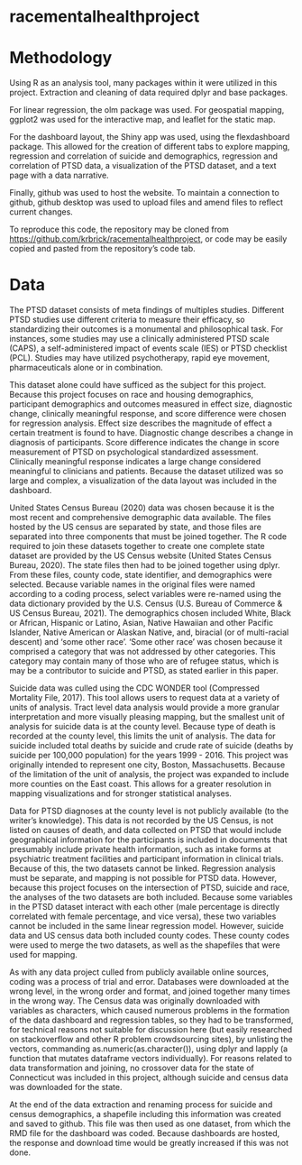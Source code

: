 # racementalhealthproject
# Methodology
Using R as an analysis tool, many packages within it were utilized in this project. Extraction and cleaning of data required dplyr and base packages. 

For linear regression, the olm package was used. For geospatial mapping, ggplot2 was used for the interactive map, and leaflet for the static map. 

For the dashboard layout, the Shiny app was used, using the flexdashboard package. This allowed for the creation of different tabs to explore mapping, regression and correlation of suicide and demographics, regression and correlation of PTSD data, a visualization of the PTSD dataset, and a text page with a data narrative. 

Finally, github was used to host the website. To maintain a connection to github, github desktop was used to upload files and amend files to reflect current changes.

To reproduce this code, the repository may be cloned from https://github.com/krbrick/racementalhealthproject, or code may be easily copied and pasted from the repository’s code tab. 
 # Data
The PTSD dataset consists of meta findings of multiples studies. Different PTSD studies use different criteria to measure their efficacy, so standardizing their outcomes is a monumental and philosophical task. For instances, some studies may use a clinically administered PTSD scale (CAPS), a self-administered impact of events scale (IES) or PTSD checklist (PCL). Studies may have utilized psychotherapy, rapid eye movement, pharmaceuticals alone or in combination. 

This dataset alone could have sufficed as the subject for this project. Because this project focuses on race and housing demographics, participant demographics and outcomes measured in effect size, diagnostic change, clinically meaningful response, and score difference were chosen for regression analysis. Effect size describes the magnitude of effect a certain treatment is found to have. Diagnostic change describes a change in diagnosis of participants. Score difference indicates the change in score measurement of PTSD on psychological standardized assessment. Clinically meaningful response indicates a large change considered meaningful to clinicians and patients. Because the dataset utilized was so large and complex, a visualization of the data layout was included in the dashboard.

United States Census Bureau (2020) data was chosen because it is the most recent and comprehensive demographic data available. The files hosted by the US census are separated by state, and those files are separated into three components that must be joined together. The R code required to join these datasets together to create one complete state dataset are provided by the US Census website (United States Census Bureau, 2020). The state files then had to be joined together using dplyr. From these files, county code, state identifier, and demographics were selected. Because variable names in the original files were named according to a coding process, select variables were re-named using the data dictionary provided by the U.S. Census (U.S. Bureau of Commerce & US Census Bureau, 2021). 
 The demographics chosen included White, Black or African, Hispanic or Latino, Asian, Native Hawaiian and other Pacific Islander, Native American or Alaskan Native, and, biracial (or of multi-racial descent) and ‘some other race’. ‘Some other race’ was chosen because it comprised a category that was not addressed by other categories. This category may contain many of those who are of refugee status, which is may be a contributor to suicide and PTSD, as stated earlier in this paper. 

Suicide data was culled using the CDC WONDER tool (Compressed Mortality File, 2017). This tool allows users to request data at a variety of units of analysis. Tract level data analysis would provide a more granular interpretation and more visually pleasing mapping, but the smallest unit of analysis for suicide data is at the county level. Because type of death is recorded at the county level, this limits the unit of analysis. The data for suicide included total deaths by suicide and crude rate of suicide (deaths by suicide per 100,000 population) for the years 1999 - 2016. This project was originally intended to represent one city, Boston, Massachusetts. Because of the limitation of the unit of analysis, the project was expanded to include more counties on the East coast. This allows for a greater resolution in mapping visualizations and for stronger statistical analyses. 

Data for PTSD diagnoses at the county level is not publicly available (to the writer’s knowledge). This data is not recorded by the US Census, is not listed on causes of death, and data collected on PTSD that would include geographical information for the participants is included in documents that presumably include private health information, such as intake forms at psychiatric treatment facilities and participant information in clinical trials. Because of this, the two datasets cannot be linked. Regression analysis must be separate, and mapping is not possible for PTSD data. 
However, because this project focuses on the intersection of PTSD, suicide and race, the analyses of the two datasets are both included. Because some variables in the PTSD dataset interact with each other (male percentage is directly correlated with female percentage, and vice versa), these two variables cannot be included in the same linear regression model. However, suicide data and US census data both included county codes. These county codes were used to merge the two datasets, as well as the shapefiles that were used for mapping.

As with any data project culled from publicly available online sources, coding was a process of trial and error. Databases were downloaded at the wrong level, in the wrong order and format, and joined together many times in the wrong way. The Census data was originally downloaded with variables as characters, which caused numerous problems in the formation of the data dashboard and regression tables, so they had to be transformed, for technical reasons not suitable for discussion here (but easily researched on stackoverflow and other R problem crowdsourcing sites), by unlisting the vectors, commanding as.numeric(as.character()), using dplyr and lapply (a function that mutates dataframe vectors individually). For reasons related to data transformation and joining, no crossover data for the state of Connecticut was included in this project, although suicide and census data was downloaded for the state. 

At the end of the data extraction and renaming process for suicide and census demographics, a shapefile including this information was created and saved to github. This file was then used as one dataset, from which the RMD file for the dashboard was coded. Because dashboards are hosted, the response and download time would be greatly increased if this was not done. 
